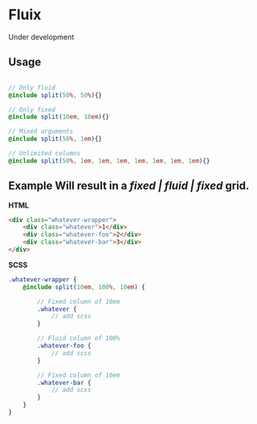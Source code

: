 # Fluix

Under development

## Usage
```scss

// Only fluid
@include split(50%, 50%){}

// Only fixed
@include split(10em, 10em){}

// Mixed arguments
@include split(50%, 1em){}

// Unlimited columns
@include split(50%, 1em, 1em, 1em, 1em, 1em, 1em, 1em){}
```

## Example Will result in a _fixed | fluid | fixed_ grid.

**HTML**

```html
<div class="whatever-wrapper">
    <div class="whatever">1</div>
    <div class="whatever-foo">2</div>
    <div class="whatever-bar">3</div>
</div>
```

**SCSS**

```scss
.whatever-wrapper {
	@include split(10em, 100%, 10em) {

		// Fixed column of 10em
		.whatever {
			// add scss
		}

		// Fluid column of 100%
		.whatever-foo {
			// add scss
		}

		// Fixed column of 10em
		.whatever-bar {
			// add scss
		}
	}	
}
```


